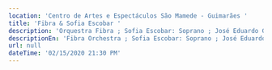 ```yaml
---
location: 'Centro de Artes e Espectáculos São Mamede - Guimarães '
title: 'Fibra & Sofia Escobar '
description: 'Orquestra Fibra ; Sofia Escobar: Soprano ; José Eduardo Gomes: Direção'
descriptionEn: 'Fibra Orchestra ; Sofia Escobar: Soprano ; José Eduardo Gomes: Direction'
url: null
dateTime: '02/15/2020 21:30 PM'
---
```





